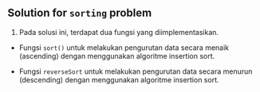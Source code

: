 ## Solution for `sorting` problem

1. Pada solusi ini, terdapat dua fungsi yang diimplementasikan.

- Fungsi `sort()` untuk melakukan pengurutan data secara menaik (ascending) dengan menggunakan algoritme insertion sort.

- Fungsi `reverseSort` untuk melakukan pengurutan data secara menurun (descending) dengan menggunakan algoritme insertion sort.
